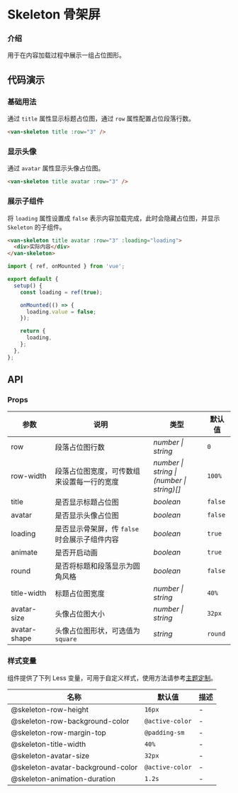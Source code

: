 # Skeleton 骨架屏

### 介绍

用于在内容加载过程中展示一组占位图形。

## 代码演示

### 基础用法

通过 `title` 属性显示标题占位图，通过 `row` 属性配置占位段落行数。

```html
<van-skeleton title :row="3" />
```

### 显示头像

通过 `avatar` 属性显示头像占位图。

```html
<van-skeleton title avatar :row="3" />
```

### 展示子组件

将 `loading` 属性设置成 `false` 表示内容加载完成，此时会隐藏占位图，并显示 `Skeleton` 的子组件。

```html
<van-skeleton title avatar :row="3" :loading="loading">
  <div>实际内容</div>
</van-skeleton>
```

```js
import { ref, onMounted } from 'vue';

export default {
  setup() {
    const loading = ref(true);

    onMounted(() => {
      loading.value = false;
    });

    return {
      loading,
    };
  },
};
```

## API

### Props

| 参数         | 说明                                         | 类型                                          | 默认值  |
|--------------|--------------------------------------------|-----------------------------------------------|---------|
| row          | 段落占位图行数                               | _number \| string_                            | `0`     |
| row-width    | 段落占位图宽度，可传数组来设置每一行的宽度    | _number \| string \|<br>(number \| string)[]_ | `100%`  |
| title        | 是否显示标题占位图                           | _boolean_                                     | `false` |
| avatar       | 是否显示头像占位图                           | _boolean_                                     | `false` |
| loading      | 是否显示骨架屏，传 `false` 时会展示子组件内容 | _boolean_                                     | `true`  |
| animate      | 是否开启动画                                 | _boolean_                                     | `true`  |
| round        | 是否将标题和段落显示为圆角风格               | _boolean_                                     | `false` |
| title-width  | 标题占位图宽度                               | _number \| string_                            | `40%`   |
| avatar-size  | 头像占位图大小                               | _number \| string_                            | `32px`  |
| avatar-shape | 头像占位图形状，可选值为 `square`             | _string_                                      | `round` |

### 样式变量

组件提供了下列 Less 变量，可用于自定义样式，使用方法请参考[主题定制](#/zh-CN/theme)。

| 名称                              | 默认值          | 描述 |
|-----------------------------------|-----------------|------|
| @skeleton-row-height              | `16px`          | -    |
| @skeleton-row-background-color    | `@active-color` | -    |
| @skeleton-row-margin-top          | `@padding-sm`   | -    |
| @skeleton-title-width             | `40%`           | -    |
| @skeleton-avatar-size             | `32px`          | -    |
| @skeleton-avatar-background-color | `@active-color` | -    |
| @skeleton-animation-duration      | `1.2s`          | -    |
